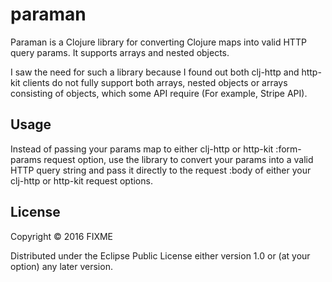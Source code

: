 # paraman

Paraman is a Clojure library for converting Clojure maps into valid HTTP query
params. It supports arrays and nested objects.

I saw the need for such a library because I found out both clj-http and
http-kit clients do not fully support both arrays, nested objects or arrays
consisting of objects, which some API require (For example, Stripe API).

## Usage

Instead of passing your params map to either clj-http or http-kit :form-params
request option, use the library to convert your params into a valid HTTP query string and
pass it directly to the request :body of either your clj-http or http-kit
request options. 

## License

Copyright © 2016 FIXME

Distributed under the Eclipse Public License either version 1.0 or (at
your option) any later version.
